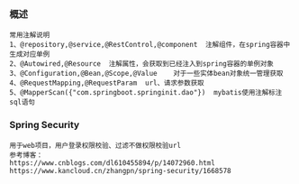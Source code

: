 ### 概述
    常用注解说明
    1、@repository,@service,@RestControl,@component  注解组件，在spring容器中生成对应单例
    2、@Autowired,@Resource  注解属性，会获取到已经注入到spring容器的单例对象
    3、@Configuration,@Bean,@Scope,@Value    对于一些实体bean对象统一管理获取
    4、@RequestMapping,@RequestParam  url、请求参数获取
    5、@MapperScan({"com.springboot.springinit.dao"})  mybatis使用注解标注sql语句

### Spring Security
    用于web项目，用户登录权限校验、过滤不做权限校验url
    参考博客： 
    https://www.cnblogs.com/dl610455894/p/14072960.html
    https://www.kancloud.cn/zhangpn/spring-security/1668578